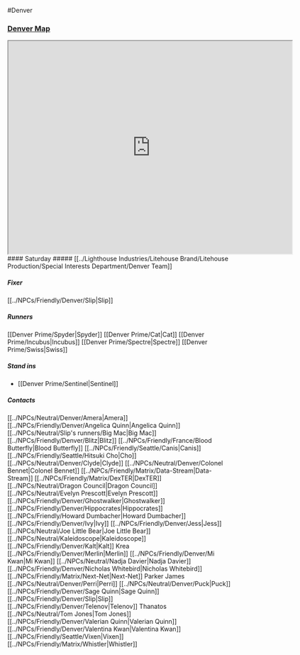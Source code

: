#Denver
### [Denver Map](https://www.google.com/maps/d/u/0/viewer?mid=1BrcfAzyifwU4Gk8I2KPeP9VoH8wz9w-K&ll=28.49634055143031%2C-83.41172544999999&z=5)
<iframe src="https://www.google.com/maps/d/u/0/embed?mid=1BrcfAzyifwU4Gk8I2KPeP9VoH8wz9w-K&ehbc=2E312F" width="640" height="480"></iframe>
#### Saturday
##### [[../Lighthouse Industries/Litehouse Brand/Litehouse Production/Special Interests Department/Denver Team]]

##### Fixer
[[../NPCs/Friendly/Denver/Slip|Slip]]

##### Runners
[[Denver Prime/Spyder|Spyder]]
[[Denver Prime/Cat|Cat]]
[[Denver Prime/Incubus|Incubus]]
[[Denver Prime/Spectre|Spectre]]
[[Denver Prime/Swiss|Swiss]]

##### Stand ins
- [[Denver Prime/Sentinel|Sentinel]]

##### Contacts
[[../NPCs/Neutral/Denver/Amera|Amera]]
[[../NPCs/Friendly/Denver/Angelica Quinn|Angelica Quinn]]
[[../NPCs/Neutral/Slip's runners/Big Mac|Big Mac]]
[[../NPCs/Friendly/Denver/Blitz|Blitz]]
[[../NPCs/Friendly/France/Blood Butterfly|Blood Butterfly]]
[[../NPCs/Friendly/Seattle/Canis|Canis]]
[[../NPCs/Friendly/Seattle/Hitsuki Cho|Cho]]
[[../NPCs/Neutral/Denver/Clyde|Clyde]]
[[../NPCs/Neutral/Denver/Colonel Bennet|Colonel Bennet]]
[[../NPCs/Friendly/Matrix/Data-Stream|Data-Stream]]
[[../NPCs/Friendly/Matrix/DexTER|DexTER]]
[[../NPCs/Neutral/Dragon Council|Dragon Council]]
[[../NPCs/Neutral/Evelyn Prescott|Evelyn Prescott]]
[[../NPCs/Friendly/Denver/Ghostwalker|Ghostwalker]]
[[../NPCs/Friendly/Denver/Hippocrates|Hippocrates]]
[[../NPCs/Friendly/Howard Dumbacher|Howard Dumbacher]]
[[../NPCs/Friendly/Denver/Ivy|Ivy]]
[[../NPCs/Friendly/Denver/Jess|Jess]]
[[../NPCs/Neutral/Joe Little Bear|Joe Little Bear]]
[[../NPCs/Neutral/Kaleidoscope|Kaleidoscope]]
[[../NPCs/Friendly/Denver/Kalt|Kalt]]
Krea
[[../NPCs/Friendly/Denver/Merlin|Merlin]]
[[../NPCs/Friendly/Denver/Mi Kwan|Mi Kwan]]
[[../NPCs/Neutral/Nadja Davier|Nadja Davier]]
[[../NPCs/Friendly/Denver/Nicholas Whitebird|Nicholas Whitebird]]
[[../NPCs/Friendly/Matrix/Next-Net|Next-Net]]
Parker James
[[../NPCs/Neutral/Denver/Perri|Perri]]
[[../NPCs/Neutral/Denver/Puck|Puck]]
[[../NPCs/Friendly/Denver/Sage Quinn|Sage Quinn]]
[[../NPCs/Friendly/Denver/Slip|Slip]]
[[../NPCs/Friendly/Denver/Telenov|Telenov]]
Thanatos
[[../NPCs/Neutral/Tom Jones|Tom Jones]]
[[../NPCs/Friendly/Denver/Valerian Quinn|Valerian Quinn]]
[[../NPCs/Friendly/Denver/Valentina Kwan|Valentina Kwan]]
[[../NPCs/Friendly/Seattle/Vixen|Vixen]]
[[../NPCs/Friendly/Matrix/Whistler|Whistler]]
